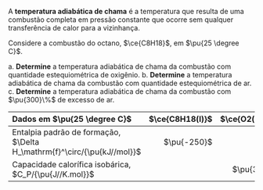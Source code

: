 A **temperatura adiabática de chama** é a temperatura que resulta de uma combustão completa em pressão constante que ocorre sem qualquer transferência de calor para a vizinhança.

Considere a combustão do octano, $\ce{C8H18}$, em $\pu{25 \degree C}$.

a. **Determine** a temperatura adiabática de chama da combustão com quantidade estequiométrica de oxigênio.
b. **Determine** a temperatura adiabática de chama da combustão com quantidade estequiométrica de ar.
c. **Determine** a temperatura adiabática de chama da combustão com $\pu{300}\%$ de excesso de ar.

| Dados em $\pu{25 \degree C}$                                            | $\ce{C8H18(l)}$ | $\ce{O2(g)}$ | $\ce{N2(g)}$ | $\ce{H2O(g)}$ | $\ce{CO2(g)}$ |
| :---------------------------------------------------------------------- | --------------: | -----------: | -----------: | ------------: | ------------: |
| Entalpia padrão de formação, $\Delta H_\mathrm{f}^\circ/{\pu{kJ//mol}}$ |     $\pu{-250}$ |              |              |   $\pu{-242}$ |   $\pu{-394}$ |
| Capacidade calorífica isobárica, $C_P/{\pu{J//K.mol}}$                  |                 |    $\pu{30}$ |    $\pu{30}$ |     $\pu{44}$ |     $\pu{45}$ |
